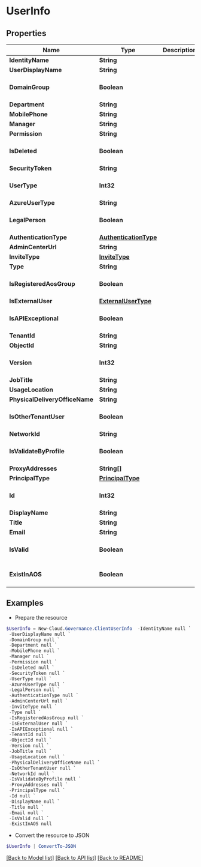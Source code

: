 # UserInfo
## Properties

Name | Type | Description | Notes
------------ | ------------- | ------------- | -------------
**IdentityName** | **String** |  | [optional] 
**UserDisplayName** | **String** |  | [optional] 
**DomainGroup** | **Boolean** |  | [optional] [default to $false]
**Department** | **String** |  | [optional] 
**MobilePhone** | **String** |  | [optional] 
**Manager** | **String** |  | [optional] 
**Permission** | **String** |  | [optional] 
**IsDeleted** | **Boolean** |  | [optional] [default to $false]
**SecurityToken** | **String** |  | [optional] 
**UserType** | **Int32** |  | [optional] [default to 0]
**AzureUserType** | **String** |  | [optional] 
**LegalPerson** | **Boolean** |  | [optional] [default to $false]
**AuthenticationType** | [**AuthenticationType**](AuthenticationType.md) |  | [optional] 
**AdminCenterUrl** | **String** |  | [optional] 
**InviteType** | [**InviteType**](InviteType.md) |  | [optional] 
**Type** | **String** |  | [optional] 
**IsRegisteredAosGroup** | **Boolean** |  | [optional] [default to $false]
**IsExternalUser** | [**ExternalUserType**](ExternalUserType.md) |  | [optional] 
**IsAPIExceptional** | **Boolean** |  | [optional] [default to $false]
**TenantId** | **String** |  | [optional] 
**ObjectId** | **String** |  | [optional] 
**Version** | **Int32** |  | [optional] [default to 0]
**JobTitle** | **String** |  | [optional] 
**UsageLocation** | **String** |  | [optional] 
**PhysicalDeliveryOfficeName** | **String** |  | [optional] 
**IsOtherTenantUser** | **Boolean** |  | [optional] [default to $false]
**NetworkId** | **String** |  | [optional] 
**IsValidateByProfile** | **Boolean** |  | [optional] [default to $false]
**ProxyAddresses** | **String[]** |  | [optional] 
**PrincipalType** | [**PrincipalType**](PrincipalType.md) |  | [optional] 
**Id** | **Int32** |  | [optional] [default to 0]
**DisplayName** | **String** |  | [optional] 
**Title** | **String** |  | [optional] 
**Email** | **String** |  | [optional] 
**IsValid** | **Boolean** |  | [optional] [default to $false]
**ExistInAOS** | **Boolean** |  | [optional] [default to $false]

## Examples

- Prepare the resource
```powershell
$UserInfo = New-Cloud.Governance.ClientUserInfo  -IdentityName null `
 -UserDisplayName null `
 -DomainGroup null `
 -Department null `
 -MobilePhone null `
 -Manager null `
 -Permission null `
 -IsDeleted null `
 -SecurityToken null `
 -UserType null `
 -AzureUserType null `
 -LegalPerson null `
 -AuthenticationType null `
 -AdminCenterUrl null `
 -InviteType null `
 -Type null `
 -IsRegisteredAosGroup null `
 -IsExternalUser null `
 -IsAPIExceptional null `
 -TenantId null `
 -ObjectId null `
 -Version null `
 -JobTitle null `
 -UsageLocation null `
 -PhysicalDeliveryOfficeName null `
 -IsOtherTenantUser null `
 -NetworkId null `
 -IsValidateByProfile null `
 -ProxyAddresses null `
 -PrincipalType null `
 -Id null `
 -DisplayName null `
 -Title null `
 -Email null `
 -IsValid null `
 -ExistInAOS null
```

- Convert the resource to JSON
```powershell
$UserInfo | ConvertTo-JSON
```

[[Back to Model list]](../README.md#documentation-for-models) [[Back to API list]](../README.md#documentation-for-api-endpoints) [[Back to README]](../README.md)

